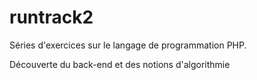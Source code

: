 # runtrack2

Séries d'exercices sur le langage de programmation PHP.

Découverte du back-end et des notions d'algorithmie
